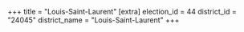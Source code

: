 +++
title = "Louis-Saint-Laurent"
[extra]
election_id = 44
district_id = "24045"
district_name = "Louis-Saint-Laurent"
+++
